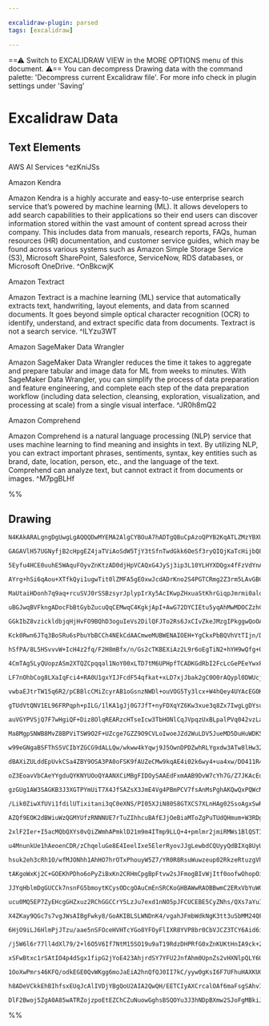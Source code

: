 ```yaml
---

excalidraw-plugin: parsed
tags: [excalidraw]

---
```

==⚠  Switch to EXCALIDRAW VIEW in the MORE OPTIONS menu of this document. ⚠== You can decompress Drawing data with the command palette: 'Decompress current Excalidraw file'. For more info check in plugin settings under 'Saving'


# Excalidraw Data

## Text Elements
AWS AI Services ^ezKniJSs

Amazon Kendra

Amazon Kendra is a highly accurate and easy-to-use enterprise 
search service that’s powered by machine learning (ML). 
It allows developers to add search capabilities to their applications 
so their end users can discover information stored within the vast amount 
of content spread across their company. This includes data from manuals, 
research reports, FAQs, human resources (HR) documentation, and customer 
service guides, which may be found across various systems such as Amazon 
Simple Storage Service (S3), Microsoft SharePoint, Salesforce, ServiceNow, 
RDS databases, or Microsoft OneDrive.
 ^OnBkcwjK

Amazon Textract

Amazon Textract is a machine learning (ML) service that automatically extracts 
text, handwriting, layout elements, and data from scanned documents. It goes 
beyond simple optical character recognition (OCR) to identify, understand, and 
extract specific data from documents. Textract is not a search service.
 ^lLYzu3WT

Amazon SageMaker Data Wrangler

Amazon SageMaker Data Wrangler reduces the time it takes to aggregate and 
prepare tabular and image data for ML from weeks to minutes. With SageMaker 
Data Wrangler, you can simplify the process of data preparation and feature 
engineering, and complete each step of the data preparation workflow (including 
data selection, cleansing, exploration, visualization, and processing at scale) from 
a single visual interface. ^JR0h8mQ2

Amazon Comprehend

Amazon Comprehend is a natural language processing (NLP) service that uses 
machine learning to find meaning and insights in text. By utilizing NLP, you can 
extract important phrases, sentiments, syntax, key entities such as brand, date, 
location, person, etc., and the language of the text. Comprehend can analyze text,
but cannot extract it from documents or images. ^M7pgBLHf

%%
## Drawing
```compressed-json
N4KAkARALgngDgUwgLgAQQQDwMYEMA2AlgCYBOuA7hADTgQBuCpAzoQPYB2KqATLZMzYBXUtiRoIACyhQ4zZAHoFAc0JRJQgEYA6bGwC2CgF7N6hbEcK4OCtptbErHALRY8RMpWdx8Q1TdIEfARcZgRmBShcZQUebQAObQBmGjoghH0EDihmbgBtcDBQMBKIEm4MIwBpDkIAKQBlXP5S2EQKqCwoVJLITG5nAE5BxIAWUfiANhGkgHYABjmk0ZbI

GAGAVlH57UGNyfjB2cHpgEZ4jaTViAoSdW5TjY3tSfnTwdGkk6OeSf3ryQIQjKaTcHijbQ8JIbQZJOFJaaTcYba7WZTBbjza7MKCkNgAawQAGE2Pg2KQKgBiU4IGk0nqlTS4bD45R4oQcYgkskUiS46zMOC4QLZBmQABmhHw+AasAxEkEHjFEBxeMJAHU7pIwdjcQSELKYPL0Irytd2SCOOFcmhTtc2ELsGp1rb5ljCpA2cI4ABJYg21B5AC613F

5Eyfu4HCE0uuhE5WAquFOyvZnKtzAD0djHpVCAQxG4JySj3ip3L10YLHYXDQgx4fFzVdYnAAcpwxA9TrMNqdRqd5v248wACLpTqFtDighha6aYScgCiwUy2QDweuQjgxFwE4es0+g0HPFOX0u1yIHHxUZj+AvbBZBe40/ws9znUw3QkAEF1Q1UN+PqoA0TBmGIzS5uQFAACpdBUv7/oBwGgeY4TKuKnBQA0hBGOIqDvMk8TxAekykXssyPJMoaYQ

AYrg+hSi6qAou+XTfkQyi1ugwTit0lZMFA5gEOxwJcdADrKno2S4PGTCRmg2Z3rm5LAvGBCwZ+8F/gBQEgaQYFoaiQhQGwABK4Q4XhuJCAgF6yQAEkCIJfvhkIbIUAC+LTFKU5QSAA8hwABC+LYBQABWVTKm0eHQHB1z9GgQxHtosxln2sxwrMxxUbmTHOKMIy7PMGzzDwgyUdC2XXLcxD3GgJ6TNooyTKc4K/D2aVtSxvRSE5oJoMR2h9hVhUka

MaUtaiHDonh7q9aq+rcuSVJ0rSSBzsyrJplypIrXy5AcIKwpZHxuaStKhrGiqpJmrmi0alqOr3XqhJXbFpqFuawiWtaDz2o6zoPG61xelufrriG53hgg8moIpcYJol6C4Ck30csQGZZre2L5pOzFuhsPBuns/HVpwDyTFCZMthw7YcJ2aBU+chzzMRw5jsEe5TjOtm5vOGPLhkp2Q5u267k+toHl8g7jJMFHxHZV43jmvVko++Mvm+vUfi5EDfvo

uBGJwqBVFkngADocFbBtGybZucuQqCEMwqC4KgkjApI+AwG72DYCIEtu5yqAhMwMDOCZzhCGEofZEwcCkC7CCoFbYTCtgkioGE+moag6i7oAmASu3AbAUEwBaoJovuG5nsmoMEwq1DNqAABQALIADIAJTaKnHA+lAbvSmXrvEAgjBkogLD52wbvEMQ2chKIWd4EKmhSmohDhLP+eAoQpBu3APhCYJnCu2nc/qECh/m6gMdMK7eAcKgjjMHoVbOxw

GGkIbZ8vzickldbjqHjHvFO9BQhD3oguIeVs2DilQFJTo2Rs6JxCIvZkeJMzgIPkggwQoOAwD7tBT2rt4zYF8OPMeu53ZhgMKgQ20YZzUH7oEdOK9UCBFLqQHIrCaLfgAIrMFYRoJhXDwjCFEDvVu9lTLd1fg+IQq4oj/1YdYReAdAGZEPmnFCYhUDKCECQcIrCKCe0zow3AvtNApwwhjP22DXaQKTsIV24ccQZHcUISxoQAKG2Ni/K22F9A+BTr

Kck0Rwn6JTq3BoSRu6sPbuYbBCCh4NEkCdAACmweMUBWENAIOEH+YgCkxPbBQVhVtTIjn/DuKITIwgiNQOSVAyTsCpN4qgQKCARxJ0YNoK2qZKAaT1rbQJptzbkCtjbAJ9spnuxdm7D2XsfZ+wDuQTowdF5hwjlHB+cdOikETsnfuHDLE5wMnvIuJcy4V0XtXKxdcrQN2Xs3ZQbcu6937oPYeZIKBjwnkEB0j9d64AXkvDOq9cDr03oJHeJlcGHx

hSfPA/8L5HSvvvW+IcH4z2fq/F2H8mBfx/n/Gs2cTKBEXiAz2L9r6oEgTiN2+hYH9wQfg+OqDBSBHBY4tgODr54L0KE6wxDUCkKWRQqhO96l0LxPoKxzDXxVI4Ow5eljuHkj4agARwjRHKOsBIwQIhwJtzkQo4gSiVG7hrOokOWiTI6LOTEwxxjqFmIsVnQ2Ni7ELkwR0gVzjhTsBjtnGAnj9DeN8a7cZJtgmEFCcEYCVKonIVzgYuJCSkkpIFWk

4CmTAg5LyQUopzASm2XTQZCpqqal1NoY00xLTD7tM6UPHpfTCADKGdRbI2FcLcGePEeYwxPgliRCWQ4sxe1QDogxH2g7ri6xEpxCoPEzq9SrIJdwK6xImTgJJTCMkrSkDhgjZSSd/DqTgj+OZL8HaW2thwON96FnO1du7T2II1nMg2UHDRodQh7LYNHWOp0E5J1jnoqFS8M0pwLlAYuqBS7l2pVXGuzI6Up0bqQd5nye59ytr8gg/zAWTxBTPRF4

LF7nOhbCog8LXaIqFci4+RA0U1gxYIJFcdF54qfkat+xLD7xjJbak2gC0O0rAQypl0DWUcjgRwDlyDTpoN5QGpxPGRWEPFZK8hDMZU0KiKgehiqmFCBYWw8IGqs5at4c0vVzSxFGvYVIs1sj5GKIDjatR2ykExydSSvRcG3UmOaeY8w3rrFVz9Q4rBQbGUhrceGyN0as5+Jff3EJYSU2ROUNE0LWbEltNzYILpGTsm5OyKW4I5bySlKrahGt/c62

vwbaEJtrTW15q6R2/pCBBlcCMiZcyrAB1oGsnzNWDl+ouVOG5Ty3lcx+W4hQey4UYAcEGOKOoXwAAai56A0Qou3AAqpobA0V4CxUCNgKIM0MQJQGAOcsqUew8FKtCJ4sxcq9XyqVWYqUTyPAqiWL4dpcy1XqrwJEuxCpEy+J9rqVxcz72csDHYoPeyXGHRcWEf3ShomNPNUoD1iR7V5Ogak616SbRZGDTky0qfQEOsdEUG7SgXRlHKD6t0vovTVA

gTUdVtQNV1EL96FRPqph+pILG/1lKA1gJj0G7JfT+nyFDXqYZ6Kw3xue3q8Zx7IwgLgDYsuMYK7QD5VoN3uBJA9F5e6eMHhHkB4VCsTZH41m4C1VHm6fdtg7HhOYPA0qzHBIMDm45Jamd5nOf1QsVGi1zFuepcfuyHmPB8NqkOZvKwUjjXM6tCSa15ktwotuyj4wgPgTuABNIwQgkjqmgtd9ofJ4q5mRslRI5xRi/HrFMRY8RGz/YGBD3YY+yzxB

auVGYPVSjQ7F7wHgiQF+Diz8OlqREARzcHTseIcw3TbHONlCqJVpqzUxBLpalPVq042vzLajPdo8g6GzoUHP0JSh50aPnJUO/R6UXZ6BaV6A0XnaXfnS3X6TMRXXqB0ZkIGV0UnT0dXCGLXUMGGM9YvI3JGJMVsS3dMP6IvVWMnV3NADYY/MPJIK/b3cmLibsQ4GmGsemRmVAZYXsTKHsGPLmOPLWabRkJPFcEWLAtPcWbmfCaWI8cYOEOfadEve

Ma8MgpSNWB8MvZ8BPViTSW9O2F+UZcge7GZZ9O9CVLoIwoeJZd2WuLDV5JueMD5DuHuWDK5BDN2YyAwW1dwNZCw5kHIfuXWURDRCgJOQSGaVhfAaxYQIedIFPe1ReOVUzBVbOZ+K0RI61EWPuX5ZQNgHeK2WxGATgGjRNXLB0bdAgJBQtfwklO7NgTiLeE2VufyIkLzRFExbIQgcUGAVhDGR+B7YgBI/uPw+7NBBAJ0SUbAdrEzMzbzZRLI8wz8S

w99eGNgaBSFThS5VCIbYZGCG9dALLQw/wkww4kYqwj9J5OwnDPDZwhRLYgxdw3ATw8lHw32M4jFIIj2EIsIxwyI6I4yUOUQtcIYpI2Y9+awdIuYlPbIoeXI/IjgQo4o7OUo5NcooSfAKo4UGow+Ooho/+NuFotoueDowSbo3ohMFgAYoYq2M4sYiY8waY+VBhK1HzBYo40YpZZTdY2jVw7Yntc6TCftPCIdEdD4OEU4Cdc4I4GdOdRiRdHQqAXdN

dBAXiZULddEpUvkCSa4ZBY9OSA3PA0oFSK9fAUZeCMw9kqAE4i02k6wy4+ua4xw/DO411R4547wkjN4pY/wj4roYIzkUIreCIhuf42IoEnVADUElI8EjgSElk+YtcGEwxPIjFREkOVgJNFONE9wTEyw2o8Y+o2ofE5o1ohRdo8eTosk++CknEDRakq0b00YwUcYrohkqM5kzIxMxY/kDk12Lk5ZHk+4wbfk3qJ40bCyCbfOUgGyJWBARyL2ebRbE

oZ3EoavVbCAeYYgduQYKNYUOoQYAANXCiMBgFIDOySAAEdFxmAAB9DvW7cYh7G/Z7JKAcEdZqcPM8A8U8c4cfUofKL4DfeQiHC4V7D4GqJ6BqV4ZIAcC4YmQHMsT7ffBcwdIHXsU8Y/EqUibYVqa/EnYAinD/CQGnNaZUJkBnHaZnT/AUb/U6X/S6KAhUGAgikXGHP8gQCAqXJioAyCOXa3fCAGZAlXVAtXb0TAtADcaGPXXA8gyAY3RMCQXAfyY

gzGUg1AW3SAGKB3J3XGTPYmUiT7X4JfSAZsX3JmE4Vg4PBmPCV7fsAnMsPghAKQwQxPQWcM1PXqdPCWfGLPGWMdBEEdJWFQ+GQ0yAUvAQivZc5bI3WvOoUyeYSQeIfQQRHge8jobvXqXvUdF4d4Y/PsXK8Pa4AC8EXYX89fN0IiE4RWKHSC3gEsBIV4XKo4FqEdJIaq3qdHAaZiRIUUsdCUz4KUg8PCuaAiqi4itaOnF/Ci/1Ma9AfkI6Wi0UUMP

/Lik0ZiwXfUVi1fdilUTixitani3qC0eXNS/PI05XJiN80S8GTXCS7XLnHAg02SsoAgxSwRFS/iw3CgzPWEKdX84yhgIPLiYmQcSyumEPB4cEFqNqY4aPFbUcWPcvV8IQyAAWJcdy8QzyyQzPGQ2WOgomAGy8YKr6sKjQiK5GpdfY/WMwwpArduXAQkQ+EcWhVAdUQ6WaUga0/Q4CKJemxm1AZmkzNm4nfM4gHxBFQEfORNFONQfOBmhFOeaINkB

AZQf9EOK2dBWiuWzQGMYUfzRNNNUE7rTuZIhhcuBAfEJjOeBiaMToZgPuTUdQHmum+W3RDgQW92YWx7JgVhIooQJBI1DMk+bo8BZDPEcCV2DlJIzWrE/EgDcUEIKAEQFOGkmaWSJgX4/zHTfgwDC5ToOAFpRBBlaO7hWOilCgckfEcUf5NuaVIQRwFuK2JIsIYIe7O1JBRuI6TOrAHwSJPzMwZgSzIgIwcTDgIYxOB8a0J03cVIopBRWYq2d2Vgb

2xlF2Ier+I5acMQbQXYs0vQiZWmhAPmklD21m9m4ITmp9LLQ+4+pmlmr2jmiRMWs1BlQSTIZ2IeKIQkK2t2ZQZW1WrZADDW0uwIbW3W5FEOA2grRk0zY202xVc2y23eG24ycIB2tQLOG+12/uU+h+i+324QAOgBFEro32BlCeiOwumBmOzZCleOxO5O4YtOq0DO4MgDbOpylOEIPOhAAujlYulmmh0e1ACu0gKumu1uOuhuj5Julmlux89uyhEIL

u4MnunkUe1hAeoenCDR/zChqeluGe8E4IeelIxe5ElerRyovJJgLewbdCQUyyQdBIXq8UyUqdGU+iOUqgymz8TU7iFUznEygSDUjiPdbU3MXU2SU9J6tQo0y9NSU0qm6+3m7B3B8+pgLmg+1J/m9JkWnEgscWpjSWt+mWz++Wn+pWwIABlOIBjgGh+DXAHWqIiBxeKBlOI2ltE22YxBn+lBu29Bp2rB/mq2PJ720gAh/2glIOogEO8h8O60Khku3

hsuk2eh3cRh1O/wfMJONhh1AhHO7hrOTxPhouyW5Z7/YR0R8RsuWuwzeup02RkzeRtuzgVhJRgUbuzAXu2ht51eweggHRvzADfRzMaeoeYxhAUxhhcx5e2af59emx0gOxnekbMyCcqyaclGuvWbFC20JcsAFcooFbWvGiBoG83ABveIQgSQOAJISQcKROegUYTAZwAAcQPKEDSokDuyfKex7xezeB2COER2JlGFKnKjOrWEnzoOSHGFH1BwolPAg

tAKgoWxKj2C+GOEKhPDho6oPyZiBxKn2CRHmCpgBpFtvw2sJFmogBIvWjItf0oofwOhopOiWvOhWv2pukOrJwgK2rAL9cl29Zl3RjgIDClYgCQKdGEvwhBlzDBg1w8oeukticRhNyTFMg+rUo0ugHtzQEd16CJYEEoN4GoJLByj1dKFMopjrDnzBvYJsuRAomoPmEUKNwRv4KRu1mELcuFjXExtKC8qkN8tkLmA2Ej3atKCJpVjidJo1i0ORsr1X

JJYqHblmDgGUCCk7nsnFG5bmoytKCysODcgOAuCmEnSRCKoGHBAWwRAOBBwmC2ERxVbYuWGGgqmHXKjShxypmQoxyoKPxP0HDeGImOAHAte9qtfAKF1tftcmt6nIu2hmpdbmq/3daCYgG51Wp9buhg82tqp2vJxw9Dd4r8BOvgNtEEpjcuvjd6kTfEsDHuolEetnfTYUpRnb3RhIMo5CuerCDj2Jl+3BEHCreCcYLBBHSnfE9pkbYeHFa2AmB/cc

ucu0MQ5EP7ZyEHcgGHZxuz2RChGGCCrY5LzJu7exd1nNO5pJFCUCEBE5CyZNhs/QXs7aYuI4A2fIAxKiJmks2gdBbhbblbE7iyRdNC3cIfgxVsIdLeSdMRUlBDkyGsGnsga7ucgM3zi6D7iCl9mMk3ksBbmC6yUmaIeGMbKsNCW1WsCHjgEkHICaVYTCE6PiPDWkkwFYUJDeM6MY2zh8Qy1dk0EOkGOmMrStnVl0enkEDHtDigGwG0CGIZR86MTT

X4ZKay9QGc7s7vgJWsAIBgFwky8/GoAKIBLSLWNDnK4/vgahJFmbWdkNgK3tt3uSbMM24QFc8c5fje9c5WPdg86Tq85DN87TQC6dNbiK7C7cMySHki/7mi5eUdJbni+N0YWUZS7abS+kAy91my9y8EmHqdKK5K4JRpMu9KKq9QVq/q6bSa9KeBNa6iHa9QE68OS3h3kHpjSriG9YQz1VXG780m7+acrm4W8lqW786zLOfg3W+++26NV259gO6CJO

6HjO9iLJ6HlmPjJTzu/aae5nSFOceHVHTcYGo8YFOyFlIXR8YVP8br0CbVJCZ3TCY6Aid6iiZPRkrnajYSY86Sd0IONe4IS24c6vqD9s/e7vjtP+8Dm87RAl7DsnrBZbnB5C8h7zgi6aTh8wxi4cKR7ngS8XiS7wwA3jFYHS6/kO6gFx/vnx5wkJ5C+J6NVJ57Iq54Qexq7q862aVp+lvp/Dja464QC68Eh645/6657rJG754fAm8fiF9m/m/80W

/j5W6l6r77ll4dXl79/2+l6O5V6If7NtM15SO19u9aT19RdzDHPRfG0xZnKUKtHnIA9ck+2XeJZioqG3cGCgAPMXFOCEBvwmARcKMEkAFR8QgwCeAbH3YQBeWlrF8qgGcBvlBgDVA4HCFeAfYKo17JKJ9ixxlg6CFbT4DCF4I1VVWsOdVjCEuBHAPg9Yd4P+y6ryxtAxrbCmayQo38oOaANArtVg6oc7WE1Z/IhydYociKaHN1j/mWoMUAC0BX1h

xSFwBtxc1rSAtIO4p4dSgx1fipG2jYoE423AhjrdSY7YFU2JnfAhm0UpnZs2vHXNlpQLY6UXcceV4NMA+C/YxOgNCTraAHArAGCsnCGraGhDDBjw1MeGpzE4bmdXK6NTTsmx07Y0fKuNQ8EkAbBeCC8xNUKnXjM6LswgnkcANrjNzHxZQEsbgD5GgCAhMga6FCi0AYDbwKAQUYQRjDg7igGhjQhkBAA2Qc5B4GQWULwNEH8Cn8zQ1oadHaH6Aah0

1OoXwPmrs46KFQ/odkEGE0QvWKgg6moJaEiA2hnQfQJ0II7kC/yyw0gKsI6F7UFhuHAXKUGmFQBBhpkPiqdSmErCBhaw/yBdVVyFAdhew/QDRFoheNrezEa4bsNuEZA3hfaJxg1FJzPDfh+gUZHb3XR9CbhMwtYfkN4TfhdhZcQEOChMGQBThgwxcJyARF4hzEGCJMIiKoDfCXh2IsuNBHzboAdozQ9+HiGlD7ZgY5UVKJMGhASllg8sdmE8OpGk

h8ADeVCkkEhBIhfsxEUqJcAlIVDjYBgQoU2AIA2QwQH/EETCIyAXCrcalOAf6maFsgSAhvIERUI1HEBZQvDeUqUF1Htw2A48TEU02CBhCnhuo2atXiCikha8pAZQEyFbgnhp0vAbsKwjdGsIdgGwbuMqHMhGIWmFQJ0S6KhBYg6qEY8MT6O0B+iIAco04RsMJD3D0UqIrDjDHMgUlHCko3qFkAtFx4psOpIgAekmxYtrgHnUoaWMf6IFjIl4B/gg

DlF2Bwoj5ZgA0A85wATRZojzpoEtEZChCZuNuowGghsBSQOYu3J3hNDpBXmw2SJoFgMBkiJxJNNIQux5gU0S8UCb8IOIQDDjRxqhLIYS34BYcpQaEG3B5BAAeQgAA===
```
%%
